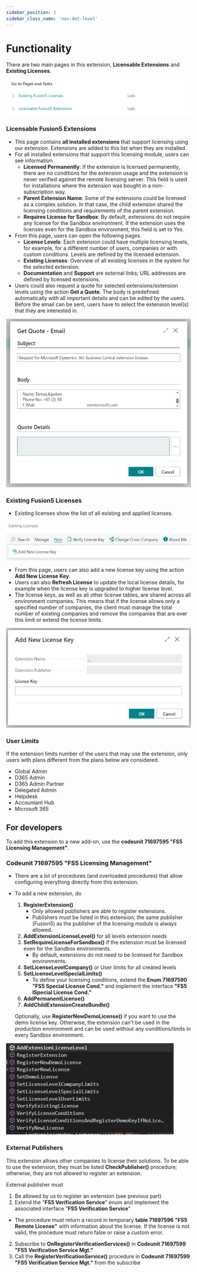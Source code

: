 ```yaml
---
sidebar_position: 2
sidebar_class_name: 'nav-det-level'
---
```


# Functionality

There are two main pages in this extension, **Licensable Extensions** and **Existing Licenses**.

![image.png](./img/Pages-Overview.png)

### Licensable Fusion5 Extensions

- This page contains **all installed extensions** that support licensing using our extension. Extensions are added to this list when they are installed.
- For all installed extensions that support this licensing module, users can see information
  - **Licensed Permanently**: If the extension is licensed permanently, there are no conditions for the extension usage and the extension is never verified against the remote licensing server. This field is used for installations where the extension was bought in a non-subscription way.
  - **Parent Extension Name**: Some of the extensions could be licensed as a complex solution. In that case, the child extension shared the licensing conditions and requirements of the parent extension.
  - **Requires License for Sandbox**: By default, extensions do not require any license for the Sandbox environment. If the extension uses the licenses even for the Sandbox environment, this field is set to Yes.
- From this page, users can open the following pages
  - **License Levels**: Each extension could have multiple licensing levels, for example, for a different number of users, companies or with custom conditions. Levels are defined by the licensed extension.
  - **Existing Licenses**: Overview of all existing licenses in the system for the selected extension.
  - **Documentation** and **Support** are external links; URL addresses are defined by licensed extensions.
- Users could also request a quote for selected extensions/extension levels using the action **Get a Quote**. The body is predefined automatically with all important details and can be edited by the users. Before the email can be sent, users have to select the extension level(s) that they are interested in.

![image.png](./img/Get-A-Quote.png)

### Existing Fusion5 Licenses

- Existing licenses show the list of all existing and applied licenses. 

![image.png](./img/Existing-Licenses.png)

- From this page, users can also add a new license key using the action **Add New License Key**. 
- Users can also **Refresh License** to update the local license details, for example when the license key is upgraded to higher license level.
- The license keys, as well as all other license tables, are shared across all environment companies. This means that if the license allows only a specified number of companies, the client must manage the total number of existing companies and remove the companies that are over this limit or extend the license limits.

![image.png](./img/Add-New-License_Key.png)

### User Limits

If the extension limits number of the users that may use the extension, only users with plans different from the plans below are considered.
- Global Admin
- D365 Admin
- D365 Admin Partner
- Delegated Admin
- Helpdesk
- Accountant Hub
- Microsoft 365

## For developers

To add this extension to a new add-on, use the **codeunit 71697595 "FS5 Licensing Management"**.

### Codeunit 71697595 "FS5 Licensing Management"

- There are a lot of procedures (and overloaded procedures) that allow configuring everything directly from this extension.
- To add a new extension, do
  1) **RegisterExtension()**
     - Only allowed publishers are able to register extensions.
     - Publishers must be listed in this extension; the same publisher (Fusion5) as the publisher of the licensing module is always allowed.
  1) **AddExtensionLicenseLevel()** for all levels extension needs
  1) **SetRequireLicenseForSandbox()** if the extension must be licensed even for the Sandbox environments. 
     - By default, extensions do not need to be licensed for Sandbox environments.
  1) **SetLicenseLevelCompany()** or User limits for all created levels
  1) **SetLicenseLevelSpecialLimits()**
     - To define your licensing conditions, extend the **Enum 71697590 "FS5 Special License Cond."** and implement the interface **"FS5 ISpecial License Cond."**
  1) **AddPermanentLicense()**
  1) **AddChildExtensionCreateBundle()**

  Optionally, use **RegisterNewDemoLicense()** if you want to use the demo license key. Otherwise, the extension can't be used in the production environment and can be used without any conditions/limits in every Sandbox environment.

![image.png](./img/Available-Procedures.png)

### External Publishers

This extension allows other companies to license their solutions. To be able to use the extension, they must be listed **CheckPublisher()** procedure; otherwise, they are not allowed to register an extension.

External publisher must
1) Be allowed by us to register an extension (see previous part)
1) Extend the "**FS5 Verification Service**" enum and implement the associated interface "**FS5 Verification Service**"
  - The procedure must return a record in temporary **table 71697596 "FS5 Remote License"** with information about the license. If the license is not valid, the procedure must return false or raise a custom error.
2) Subscribe to **OnRegisterVerificationServices()** in **Codeunit 71697599 "FS5 Verification Service Mgt."**
3) Call the **RegisterVerificationService()** procedure in **Codeunit 71697599 "FS5 Verification Service Mgt."** from the subscribe